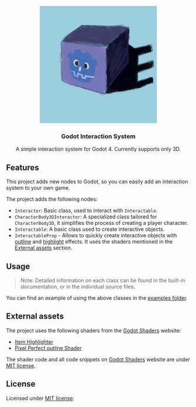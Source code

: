 <div align="center">
	<img src="./icon.png" width="320px" />
	<h3>Godot Interaction System</h3>
	<p />
	<p>A simple interaction system for Godot 4. Currently supports only 3D.</p>
</div>

## Features

This project adds new nodes to Godot, so you can easily add an interaction system to your own game.

The project adds the following nodes:

- `Interactor`: Basic class, used to interact with `Interactable`.
- `CharacterBody3DInteractor`: A specialized class tailored for `CharacterBody3D`, it simplifies the process of creating a player character.
- `Interactable`: A basic class used to create interactive objects.
- `InteractableProp` - Allows to quickly create interactive objects with [outline]((https://godotshaders.com/shader/pixel-perfect-outline-shader/)) and [highlight]((https://godotshaders.com/shader/collectable-item-shining-highlight/)) effects. It uses the shaders mentioned in the [External assets](#external-assets) section.

## Usage

> Note: Detailed information on each class can be found in the built-in documentation, or in the individual source files.

You can find an example of using the above classes in the [examples folder](https://github.com/MASSHUU12/godot-interaction/tree/main/examples).

## External assets

The project uses the following shaders from the [Godot Shaders](https://godotshaders.com/shader/collectable-item-shining-highlight/) website:

- [Item Highlighter](https://godotshaders.com/shader/collectable-item-shining-highlight/)
- [Pixel Perfect outline Shader](https://godotshaders.com/shader/pixel-perfect-outline-shader/)

The shader code and all code snippets on [Godot Shaders](https://godotshaders.com/shader/collectable-item-shining-highlight/) website are under [MIT license](https://opensource.org/licenses/MIT).

## License

Licensed under [MIT license](./LICENSE).
